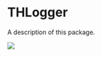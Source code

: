 # THLogger

A description of this package.

<img src="https://img.shields.io/badge/version-0.1.0-success.svg" />
